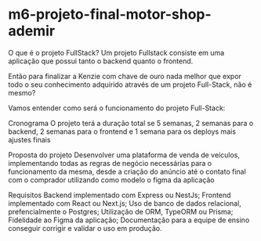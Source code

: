 # m6-projeto-final-motor-shop-ademir
O que é o projeto FullStack?
Um projeto Fullstack consiste em uma aplicação que possui tanto o backend quanto o frontend.

Então para finalizar a Kenzie com chave de ouro nada melhor que expor todo o seu conhecimento adquirido através de um projeto Full-Stack, não é mesmo?

Vamos entender como será o funcionamento do projeto Full-Stack:

Cronograma
O projeto terá a duração total se 5 semanas, 2 semanas para o backend, 2 semanas para o frontend e 1 semana para os deploys mais ajustes finais

Proposta do projeto
Desenvolver uma plataforma de venda de veículos, implementando todas as regras de negócio necessárias para o funcionamento da mesma, desde a criação do anúncio até o contato final com o comprador utilizando como modelo o figma da aplicação

Requisitos
Backend implementado com Express ou NestJs;
Frontend implementado com React ou Next.js;
Uso de banco de dados relacional, prefencialmente o Postgres;
Utilização de ORM, TypeORM ou Prisma;
Fidelidade ao Figma da aplicação;
Documentação para a equipe de ensino conseguir corrigir e validar o uso em produção.
